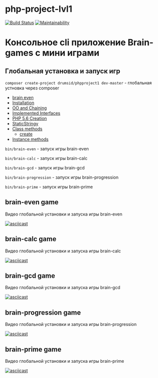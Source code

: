 # php-project-lvl1
[![Build Status](https://travis-ci.org/Drumsid/php-project-lvl1.svg?branch=master)](https://travis-ci.org/Drumsid/php-project-lvl1)
[![Maintainability](https://api.codeclimate.com/v1/badges/13d415eb446ca335b1dc/maintainability)](https://codeclimate.com/github/Drumsid/php-project-lvl1/maintainability)
# Консольное cli приложение Brain-games с мини играми
## Глобальная установка и запуск игр
`composer create-project drumsid/phpproject1 dev-master` - глобальная устновка через composer
* [brain even](#brain-even-game)
* [Installation](#installation)
* [OO and Chaining](#oo-and-chaining)
* [Implemented Interfaces](#implemented-interfaces)
* [PHP 5.6 Creation](#php-56-creation)
* [StaticStringy](#staticstringy)
* [Class methods](#class-methods)
    * [create](#createmixed-str--encoding-)
* [Instance methods](#instance-methods)


`bin/brain-even` - запуск игры brain-even

`bin/brain-calc` - запуск игры brain-calc

`bin/brain-gcd` - запуск игры brain-gcd

`bin/brain-progression` - запуск игры brain-progression

`bin/brain-prime` - запуск игры brain-prime

## brain-even game
Видео глобальной установки и запуска игры brain-even

[![asciicast](https://asciinema.org/a/y4wpxypEMj7FL1HJfLExqIaFu.svg)](https://asciinema.org/a/y4wpxypEMj7FL1HJfLExqIaFu)
## brain-calc game
Видео глобальной установки и запуска игры brain-calc

[![asciicast](https://asciinema.org/a/XCpEMyJ2CxutlDb3shJpWO32v.svg)](https://asciinema.org/a/XCpEMyJ2CxutlDb3shJpWO32v)
## brain-gcd game
Видео глобальной установки и запуска игры brain-gcd

[![asciicast](https://asciinema.org/a/XN1PpMD5tNhuS0CYvE3i5EvcI.svg)](https://asciinema.org/a/XN1PpMD5tNhuS0CYvE3i5EvcI)
## brain-progression game
Видео глобальной установки и запуска игры brain-progression

[![asciicast](https://asciinema.org/a/BW29KZIr25W8az6jEQKWB59Aa.svg)](https://asciinema.org/a/BW29KZIr25W8az6jEQKWB59Aa)
## brain-prime game
Видео глобальной установки и запуска игры brain-prime

[![asciicast](https://asciinema.org/a/24t2FpjxaX8FZp3vRmT9qXdfb.svg)](https://asciinema.org/a/24t2FpjxaX8FZp3vRmT9qXdfb)
